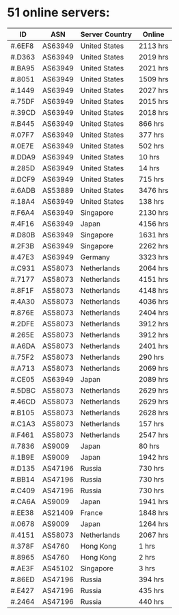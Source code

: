 # 51 online servers:

| ID | ASN | Server Country | Online |
| ------ | ------ | ------ | ------ |
| #.6EF8 | AS63949 | United States | 2113 hrs |
| #.D363 | AS63949 | United States | 2019 hrs |
| #.BA95 | AS63949 | United States | 2021 hrs |
| #.8051 | AS63949 | United States | 1509 hrs |
| #.1449 | AS63949 | United States | 2027 hrs |
| #.75DF | AS63949 | United States | 2015 hrs |
| #.39CD | AS63949 | United States | 2018 hrs |
| #.B445 | AS63949 | United States | 866 hrs |
| #.07F7 | AS63949 | United States | 377 hrs |
| #.0E7E | AS63949 | United States | 502 hrs |
| #.DDA9 | AS63949 | United States | 10 hrs |
| #.285D | AS63949 | United States | 14 hrs |
| #.DCF9 | AS63949 | United States | 715 hrs |
| #.6ADB | AS53889 | United States | 3476 hrs |
| #.18A4 | AS63949 | United States | 138 hrs |
| #.F6A4 | AS63949 | Singapore | 2130 hrs |
| #.4F16 | AS63949 | Japan | 4156 hrs |
| #.D80B | AS63949 | Singapore | 1631 hrs |
| #.2F3B | AS63949 | Singapore | 2262 hrs |
| #.47E3 | AS63949 | Germany | 3323 hrs |
| #.C931 | AS58073 | Netherlands | 2064 hrs |
| #.7177 | AS58073 | Netherlands | 4151 hrs |
| #.8F1F | AS58073 | Netherlands | 4148 hrs |
| #.4A30 | AS58073 | Netherlands | 4036 hrs |
| #.876E | AS58073 | Netherlands | 2404 hrs |
| #.2DFE | AS58073 | Netherlands | 3912 hrs |
| #.265E | AS58073 | Netherlands | 3912 hrs |
| #.A6DA | AS58073 | Netherlands | 2401 hrs |
| #.75F2 | AS58073 | Netherlands | 290 hrs |
| #.A713 | AS58073 | Netherlands | 2069 hrs |
| #.CE05 | AS63949 | Japan | 2089 hrs |
| #.5DBC | AS58073 | Netherlands | 2629 hrs |
| #.46CD | AS58073 | Netherlands | 2629 hrs |
| #.B105 | AS58073 | Netherlands | 2628 hrs |
| #.C1A3 | AS58073 | Netherlands | 157 hrs |
| #.F461 | AS58073 | Netherlands | 2547 hrs |
| #.7836 | AS9009 | Japan | 80 hrs |
| #.1B9E | AS9009 | Japan | 1942 hrs |
| #.D135 | AS47196 | Russia | 730 hrs |
| #.BB14 | AS47196 | Russia | 730 hrs |
| #.C409 | AS47196 | Russia | 730 hrs |
| #.CA6A | AS9009 | Japan | 1941 hrs |
| #.EE38 | AS21409 | France | 1848 hrs |
| #.0678 | AS9009 | Japan | 1264 hrs |
| #.4151 | AS58073 | Netherlands | 2067 hrs |
| #.378F | AS4760 | Hong Kong | 1 hrs |
| #.8965 | AS4760 | Hong Kong | 2 hrs |
| #.AE3F | AS45102 | Singapore | 3 hrs |
| #.86ED | AS47196 | Russia | 394 hrs |
| #.E427 | AS47196 | Russia | 435 hrs |
| #.2464 | AS47196 | Russia | 440 hrs |

